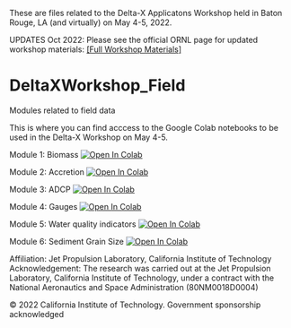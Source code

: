 These are files related to the Delta-X Applicatons Workshop held in Baton Rouge, LA (and virtually) on May 4-5, 2022.

UPDATES Oct 2022:
Please see the official ORNL page for updated workshop materials:
[[Full Workshop Materials]](https://github.com/ornldaac/deltax_workshop_2022)

# DeltaXWorkshop_Field
Modules related to field data


This is where you can find acccess to the Google Colab notebooks to be used in the Delta-X Workshop on May 4-5.

Module 1: Biomass
[![Open In Colab](https://colab.research.google.com/assets/colab-badge.svg)](https://colab.research.google.com/github/achri19/DeltaXWorkshop_Field/blob/main/notebooks_V2/Module1_Biomass.ipynb)

Module 2: Accretion
[![Open In Colab](https://colab.research.google.com/assets/colab-badge.svg)](https://colab.research.google.com/github/achri19/DeltaXWorkshop_Field/blob/main/notebooks_V2/Module_2_Sediment_Accretion.ipynb)

Module 3: ADCP
[![Open In Colab](https://colab.research.google.com/assets/colab-badge.svg)](https://colab.research.google.com/github/achri19/DeltaXWorkshop_Field/blob/main/notebooks_V2/Module3_ADCP.ipynb)

Module 4: Gauges
[![Open In Colab](https://colab.research.google.com/assets/colab-badge.svg)](https://colab.research.google.com/github/achri19/DeltaXWorkshop_Field/blob/main/notebooks_V2/Module4_Gauges.ipynb)

Module 5: Water quality indicators
[![Open In Colab](https://colab.research.google.com/assets/colab-badge.svg)](https://colab.research.google.com/github/achri19/DeltaXWorkshop_Field/blob/main/notebooks_V2/Module5_Water_Quality.ipynb)

Module 6: Sediment Grain Size
[![Open In Colab](https://colab.research.google.com/assets/colab-badge.svg)](https://colab.research.google.com/github/achri19/DeltaXWorkshop_Field/blob/main/notebooks_V2/Module6_Grain_Size.ipynb)

Affiliation: Jet Propulsion Laboratory, California Institute of Technology
Acknowledgement: The research was carried out at the Jet Propulsion Laboratory, California Institute of Technology, under a contract with the National Aeronautics and Space Administration (80NM0018D0004)

© 2022 California Institute of Technology. Government sponsorship acknowledged
